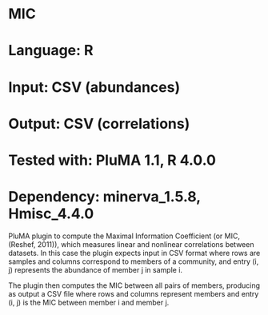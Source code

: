 # MIC
# Language: R
# Input: CSV (abundances)
# Output: CSV (correlations)
# Tested with: PluMA 1.1, R 4.0.0
# Dependency: minerva_1.5.8, Hmisc_4.4.0

PluMA plugin to compute the Maximal Information Coefficient (or MIC, (Reshef, 2011)), which measures
linear and nonlinear correlations between datasets.  In this case the plugin expects
input in CSV format where rows are samples and columns correspond to members of a community,
and entry (i, j) represents the abundance of member j in sample i.

The plugin then computes the MIC between all pairs of members, producing as output a 
CSV file where rows and columns represent members and entry (i, j) is the MIC between
member i and member j.

